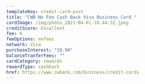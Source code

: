 ```yaml
---
templateKey: credit-card-post
title: "CWB No Fee Cash Back Visa Business Card "
cardImage: /img/photo_2021-04-01-10.44.52.jpeg
creditScore: Excellent
fee: 0
feeOptions: nofees
network: Visa
purchaseInterest: "19.90"
balanceTranferFees: ""
cardCategory: rewards
rewardType: cashback
href: https://www.cwbank.com/business/credit-cards
---
```

